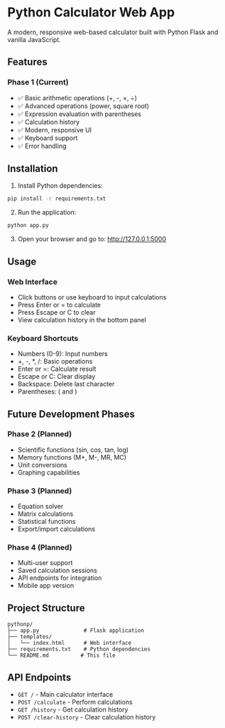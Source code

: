 # Python Calculator Web App

A modern, responsive web-based calculator built with Python Flask and vanilla JavaScript.

## Features

### Phase 1 (Current)
- ✅ Basic arithmetic operations (+, -, ×, ÷)
- ✅ Advanced operations (power, square root)
- ✅ Expression evaluation with parentheses
- ✅ Calculation history
- ✅ Modern, responsive UI
- ✅ Keyboard support
- ✅ Error handling

## Installation

1. Install Python dependencies:
```bash
pip install -r requirements.txt
```

2. Run the application:
```bash
python app.py
```

3. Open your browser and go to: http://127.0.0.1:5000

## Usage

### Web Interface
- Click buttons or use keyboard to input calculations
- Press Enter or = to calculate
- Press Escape or C to clear
- View calculation history in the bottom panel

### Keyboard Shortcuts
- Numbers (0-9): Input numbers
- +, -, *, /: Basic operations
- Enter or =: Calculate result
- Escape or C: Clear display
- Backspace: Delete last character
- Parentheses: ( and )

## Future Development Phases

### Phase 2 (Planned)
- Scientific functions (sin, cos, tan, log)
- Memory functions (M+, M-, MR, MC)
- Unit conversions
- Graphing capabilities

### Phase 3 (Planned)
- Equation solver
- Matrix calculations
- Statistical functions
- Export/import calculations

### Phase 4 (Planned)
- Multi-user support
- Saved calculation sessions
- API endpoints for integration
- Mobile app version

## Project Structure
```
pythonp/
├── app.py              # Flask application
├── templates/
│   └── index.html      # Web interface
├── requirements.txt    # Python dependencies
└── README.md          # This file
```

## API Endpoints

- `GET /` - Main calculator interface
- `POST /calculate` - Perform calculations
- `GET /history` - Get calculation history
- `POST /clear-history` - Clear calculation history

